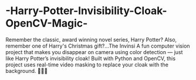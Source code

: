 # -Harry-Potter-Invisibility-Cloak-OpenCV-Magic-
Remember the classic, award winning novel series, Harry Potter?
Also, remember one of Harry's Christmas gift?...The Invinsi
A fun computer vision project that makes you disappear on camera using color detection — just like Harry Potter’s invisibility cloak! Built with Python and OpenCV, this project uses real-time video masking to replace your cloak with the background. 🧙‍♂️✨
